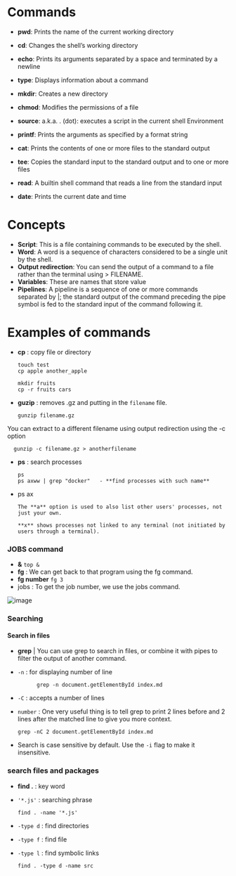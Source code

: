 # Commands

- **pwd**: Prints the name of the current working directory
- **cd**: Changes the shell’s working directory
- **echo**: Prints its arguments separated by a space and terminated by a newline
- **type**: Displays information about a command
- **mkdir**: Creates a new directory
- **chmod**: Modifies the permissions of a file
- **source**: a.k.a. . (dot): executes a script in the current shell Environment
- **printf**: Prints the arguments as specified by a format string

- **cat**: Prints the contents of one or more files to the standard output
- **tee**: Copies the standard input to the standard output and to one or more files
- **read**: A builtin shell command that reads a line from the standard input
- **date**: Prints the current date and time

# Concepts
- **Script**: This is a file containing commands to be executed by the shell.
- **Word**: A word is a sequence of characters considered to be a single unit by the shell.
- **Output redirection**: You can send the output of a command to a file rather than the terminal using > FILENAME.
- **Variables**: These are names that store value
- **Pipelines**: A pipeline is a sequence of one or more commands separated by |; the standard output of the command preceding the pipe symbol is fed to the standard input of the command following it.

# Examples of commands 

- **cp** : copy file or directory

      touch test
      cp apple another_apple
      
      mkdir fruits
      cp -r fruits cars

- **guzip** : removes .gz and putting in the ```filename``` file.

      gunzip filename.gz

You can extract to a different filename using output redirection using the -c option

      gunzip -c filename.gz > anotherfilename

- **ps** : search processes

      ps 
      ps axww | grep "docker"   - **find processes with such name**
      
- ps ax 

      The **a** option is used to also list other users' processes, not just your own. 
      
      **x** shows processes not linked to any terminal (not initiated by users through a terminal).
### JOBS command

- **&** ```top &```
- **fg** :   We can get back to that program using the fg command. 
- **fg number**   ```fg 3```
- jobs   : To get the job number, we use the jobs command.

![image](https://user-images.githubusercontent.com/79608549/151985610-5efffa33-ee3f-4f4c-bfaf-8a9180f90a8f.png)

### Searching

#### Search in files 

- **grep**   | You can use grep to search in files, or combine it with pipes to filter the output of another command.
- ```-n``` : for displaying number of line 

            grep -n document.getElementById index.md

- ```-C``` :  accepts a number of lines 
- ```number``` :  One very useful thing is to tell grep to print 2 lines before and 2 lines after the matched line to give you more context.

      grep -nC 2 document.getElementById index.md
      
- Search is case sensitive by default. Use the ```-i``` flag to make it insensitive.

### search files and packages 

- **find .**   : key word
- ```'*.js'``` : searching phrase
 
      find . -name '*.js'
      
- ```-type d``` : find directories
- ```-type f``` : find file
- ```-type l``` : find symbolic links

      find . -type d -name src
